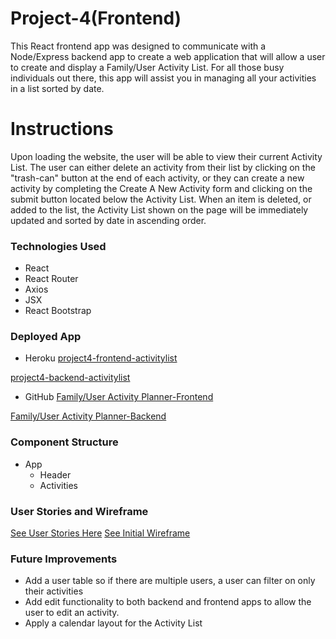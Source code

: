 # Project-4(Frontend)

This React frontend app was designed to communicate with a Node/Express backend app to create a web application that will allow a user to create and display a Family/User Activity List. For all those busy individuals out there, this app will assist you in managing all your activities in a list sorted by date.

# Instructions

Upon loading the website, the user will be able to view their current Activity List.  The user can either delete an activity from their list by clicking on the "trash-can" button at the end of each activity, or they can create a new activity by completing the Create A New Activity form and clicking on the submit button located below the Activity List.  When an item is deleted, or added to the list, the Activity List shown on the page will be immediately updated and sorted by date in ascending order.

### Technologies Used
- React
- React Router
- Axios
- JSX
- React Bootstrap

### Deployed App

- Heroku
[project4-frontend-activitylist](https://project4-frontend-activitylist.herokuapp.com/)

[project4-backend-activitylist](https://project4-backend-activity-list.herokuapp.com/)

- GitHub
[Family/User Activity Planner-Frontend](https://github.com/hx13978/Unit_4_Project_Frontend)

[Family/User Activity Planner-Backend](https://github.com/hx13978/Unit_4_Project_Backend)

### Component Structure
- App
    - Header
    - Activities

### User Stories and Wireframe

[See User Stories Here](/planning/user-stories.md)
[See Initial Wireframe](/planning/wireframe.jpg)

### Future Improvements
- Add a user table so if there are multiple users, a user can filter on only their activities
- Add edit functionality to both backend and frontend apps to allow the user to edit an activity.
- Apply a calendar layout for the Activity List
